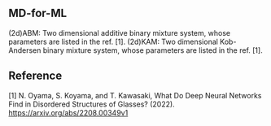 ## MD-for-ML <br>
(2d)ABM: Two dimensional additive binary mixture system, whose parameters are listed in the ref. [1].
(2d)KAM: Two dimensional Kob-Andersen binary mixture system, whose parameters are listed in the ref. [1].

## Reference <br>
[1] N. Oyama, S. Koyama, and T. Kawasaki, What Do Deep Neural Networks Find in Disordered Structures of Glasses? (2022). https://arxiv.org/abs/2208.00349v1

